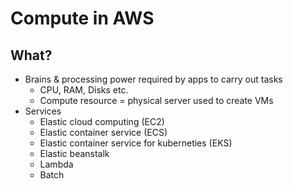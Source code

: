 # Compute in AWS

## What?
* Brains & processing power required by apps to carry out tasks
  * CPU, RAM, Disks etc.
  * Compute resource = physical server used to create VMs
* Services
  * Elastic cloud computing (EC2)
  * Elastic container service (ECS)
  * Elastic container service for kuberneties (EKS)
  * Elastic beanstalk
  * Lambda
  * Batch
